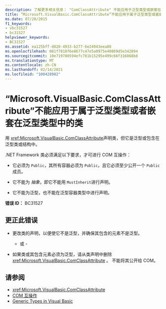 ```yaml
---
description: 了解更多相关信息： "ComClassAttribute" 不能应用于泛型类型或嵌套在泛型类型中的类
title: “Microsoft.VisualBasic.ComClassAttribute”不能应用于属于泛型类型或者嵌套在泛型类型中的类
ms.date: 07/20/2015
f1_keywords:
- vbc31527
- bc31527
helpviewer_keywords:
- BC31527
ms.assetid: ea125bff-d020-4933-b277-6e24943eea88
ms.openlocfilehash: 081f7818f6e8677c47e5a0975e40869d5e342894
ms.sourcegitcommit: 10e719780594efc781b15295e499c66f316068b8
ms.translationtype: MT
ms.contentlocale: zh-CN
ms.lasthandoff: 02/14/2021
ms.locfileid: "100428982"
---
```

# <a name="microsoftvisualbasiccomclassattribute-cannot-be-applied-to-a-class-that-is-generic-or-nested-inside-a-generic-type"></a>“Microsoft.VisualBasic.ComClassAttribute”不能应用于属于泛型类型或者嵌套在泛型类型中的类

用 <xref:Microsoft.VisualBasic.ComClassAttribute>声明类，但它是泛型或包含在泛型类或结构中。  
  
 .NET Framework 类必须满足以下要求，才可进行 COM 互操作：  
  
- 它必须为 `Public`，其所有容器必须为 `Public`，且它必须至少公开一个 `Public` 成员。  
  
- 它不能为 *抽象*，即它不能用 `MustInherit`进行声明。  
  
- 它不能为泛型，也不能在泛型容器类型中进行声明。  
  
 **错误 ID：** BC31527  
  
## <a name="to-correct-this-error"></a>更正此错误  
  
- 更改类的声明，以便使它不是泛型，并确保其包含的元素不是泛型。  
  
     - 或 -  
  
- 如果类或其包含元素必须为泛型，请从类声明中删除 <xref:Microsoft.VisualBasic.ComClassAttribute> 。 不能将其公开给 COM。  
  
## <a name="see-also"></a>请参阅

- <xref:Microsoft.VisualBasic.ComClassAttribute>
- [COM 互操作](../programming-guide/com-interop/index.md)
- [Generic Types in Visual Basic](../programming-guide/language-features/data-types/generic-types.md)
